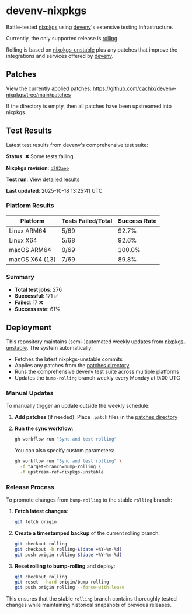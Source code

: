 # devenv-nixpkgs

Battle-tested [nixpkgs](https://github.com/NixOS/nixpkgs) using [devenv](https://devenv.sh/)'s extensive testing infrastructure.

Currently, the only supported release is [rolling](https://github.com/cachix/devenv-nixpkgs/tree/rolling).

Rolling is based on [nixpkgs-unstable](https://github.com/NixOS/nixpkgs/tree/nixpkgs-unstable)
plus any patches that improve the integrations and services offered by [devenv](https://github.com/cachix/devenv).

## Patches

View the currently applied patches: <https://github.com/cachix/devenv-nixpkgs/tree/main/patches>

If the directory is empty, then all patches have been upstreamed into nixpkgs.

## Test Results

Latest test results from devenv's comprehensive test suite:

<!-- TEST_RESULTS_START -->
**Status**: ❌ Some tests failing

**Nixpkgs revision**: [`b282aee`](https://github.com/NixOS/nixpkgs/commit/b282aee2d99d27b2bdf0db8f3f28c79a828154e6)

**Test run**: [View detailed results](https://github.com/cachix/devenv-nixpkgs/actions/runs/18614407426)

**Last updated**: 2025-10-18 13:25:41 UTC

### Platform Results

| Platform | Tests Failed/Total | Success Rate |
|----------|-------------------|--------------|
| Linux ARM64 | 5/69 | 92.7% |
| Linux X64 | 5/68 | 92.6% |
| macOS ARM64 | 0/69 | 100.0% |
| macOS X64 (13) | 7/69 | 89.8% |

### Summary

- **Total test jobs**: 276
- **Successful**: 171 ✅
- **Failed**: 17 ❌
- **Success rate**: 61%

<!-- TEST_RESULTS_END -->

## Deployment

This repository maintains (semi-)automated weekly updates from [nixpkgs-unstable](https://github.com/NixOS/nixpkgs/tree/nixpkgs-unstable).
The system automatically:

- Fetches the latest nixpkgs-unstable commits
- Applies any patches from the [patches directory](./patches)
- Runs the comprehensive devenv test suite across multiple platforms
- Updates the `bump-rolling` branch weekly every Monday at 9:00 UTC

### Manual Updates

To manually trigger an update outside the weekly schedule:

1. **Add patches** (if needed): Place `.patch` files in the [patches directory](./patches)

2. **Run the sync workflow**:

   ```bash
   gh workflow run "Sync and test rolling"
   ```

   You can also specify custom parameters:

   ```bash
   gh workflow run "Sync and test rolling" \
     -f target-branch=bump-rolling \
     -f upstream-ref=nixpkgs-unstable
   ```

### Release Process

To promote changes from `bump-rolling` to the stable `rolling` branch:

1. **Fetch latest changes**:

   ```bash
   git fetch origin
   ```

2. **Create a timestamped backup** of the current rolling branch:

   ```bash
   git checkout rolling
   git checkout -b rolling-$(date +%Y-%m-%d)
   git push origin rolling-$(date +%Y-%m-%d)
   ```

3. **Reset rolling to bump-rolling** and deploy:

   ```bash
   git checkout rolling
   git reset --hard origin/bump-rolling
   git push origin rolling --force-with-lease
   ```

This ensures that the stable `rolling` branch contains thoroughly tested changes while maintaining historical snapshots of previous releases.
